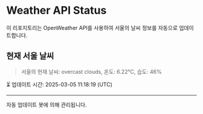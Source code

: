
# Weather API Status

이 리포지토리는 OpenWeather API를 사용하여 서울의 날씨 정보를 자동으로 업데이트합니다.

## 현재 서울 날씨
> 서울의 현재 날씨: overcast clouds, 온도: 6.22°C, 습도: 46%

⏳ 업데이트 시간: 2025-03-05 11:18:19 (UTC)

---
자동 업데이트 봇에 의해 관리됩니다.
